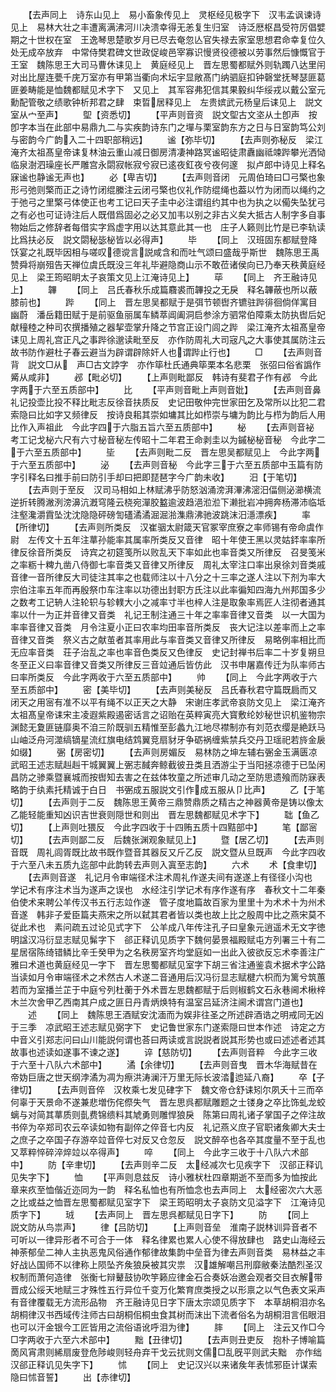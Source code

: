 <!-- { "loadSidebar": true } -->
　　【去声同上　诗东山见上　易小畜象传见上　灵枢经见极字下　汉韦孟讽谏诗见上　易林大壮之丰遭离满沸河川决溃幸得无恙复生归室　诗泛厯枢昌受符厉倡嬖期之十世权在室　王逸琴思楚歌岁月已尽去奄忽亾官失禄去家室思想君命幸复位久处无成卒放弃　中常侍樊君碑文世政促峻邑宰寡识慢贤役德被以劳事然后慷慨官于王室　魏陈思王大司马曹休诔见上　黄庭经见上　晋左思蜀都赋外则轨躅八达里闬对出比屋连甍千庑万室亦有甲第当衢向术坛宇显敞髙门纳驷庭扣钟磬堂抚琴瑟匪葛匪姜畴能是恤魏都赋见术字下　又见上　其军容弗犯信其果毅纠华绥戎以戴公室元勳配管敬之绩歌钟析邦君之肆　束晢居释见上　左贵嫔武元杨皇后诔见上　説文室从宀至声】
　　堲【资悉切】
　　【平声则音资　説文堲古文垐从土卽声　按卽字本当在此部中易鼎九二与实疾韵诗东门之墠与栗室韵东方之日与日室韵笃公刘与密韵今广韵入二十四职部稍远】
　　谧【弥毕切】
　　【去声则弥秘反　梁江淹齐太祖髙皇帝诔复林油云重山减日御房清凄神路冥谧昭徒肃纛幽祗竦跸攀光洒恸临泉澍泗璪座长严雕宫永閟寂帐寂兮寂已逺夜釭夜兮夜何邃　拟卢郎中诗见上释名寐谧也静谧无声也】
　　必【卑吉切】
　　【去声则音闭　元周伯琦曰□弓檠也象形弓弛则檠而正之诗竹闭绲縢注云闭弓檠也仪礼作防绲绳也葢以竹为闭而以绳约之于弛弓之里檠弓体使正也考工记曰天子圭中必注谓组约其中也为执之以僃失坠犹弓之有必也可证诗注后人既借爲固必之必又加韦以别之非古义矣大抵古人制字多自事物始后之修辞者每借实字爲虚字用以达其意此其一也　庄子人籁则比竹是已李轨读比爲扶必反　説文閟秘毖柲皆以必得声】
　　毕
　　【同上　汉班固东都赋登降饫宴之礼既毕因相与嗟叹德谠言説咸含和而吐气颂曰盛哉乎斯世　魏陈思王禹赞舜将崩殂告天禅位虞氏既没三年礼毕避隐商山示不敢莅诸侯向已乃奉天秩黄庭经见上　梁王筠昭眀太子哀策文见上江淹诗见上】
　　荜
　　【同上　齐王融诗见上】
　　韠
　　【同上　吕氏春秋乐成篇麛裘而韠投之无戾　释名韠蔽也所以蔽膝前也】
　　跸
　　【同上　晋左思吴都赋于是弭节顿辔齐镳驻跸徘徊倘佯寓目幽蔚　潘岳籍田赋于是前驱鱼丽属车鳞萃阊阖洞启参涂方驷常伯障乘太防执辔后妃献穜稑之种司农撰播殖之器挈壶掌升降之节宫正设门闾之跸　梁江淹齐太祖髙皇帝诔见上周礼宫正凡之事跸徐邈读毗至反　亦作防周礼大司宼凡之大事使其属防注云故书防作避杜子春云避当为辟谓辟除奸人也谓跸止行也】
　　□
　　【去声则音背　説文□从　声□古文誖字　亦作筚杜氏通典筚栗本名悲栗　张弨曰俗省譌作觱从咸非】
　　邲【毗必切】
　　【上声则毗鄙反　韩诗有斐君子作有邲　今此字两于六至五质部中】
　　比
　　【平声则音毗上声则音妣】
　　【去声则音鼻　礼记投壶比投不释比毗志反徐音扶质反　史记田敬仲完世家田乞及常所以比犯二君索隐曰比如字又频律反　按诗良耜其崇如墉其比如栉崇与墉为韵比与栉为韵后人用比作入声祖此　今此字四于六脂五旨六至五质部中】
　　柲
　　【去声则音袐　考工记戈柲六尺有六寸柲音秘左传昭十二年君王命剥圭以为鏚柲柲音秘　今此字二于六至五质部中】
　　坒
　　【去声则毗二反　晋左思吴都赋见上　今此字两于六至五质部中】
　　泌
　　【去声则音秘　今此字三于六至五质部中玉篇有防字引释名曰推手前曰防引手却曰把即琵琶字今广韵未收】
　　汨【于笔切】
　　【去声则于至反　汉司马相如上林赋沸乎防怒汹涌滂湃滭沸滵汨偪侧泌瀄横流逆折转腾潎洌滂濞沆漑穹隆云桡宛潬胶盭逾波趋浥涖涖下濑批岩冲拥奔杨滞沛临坻注壑瀺灂霣坠沈沈隐隐砰磅訇礚潏潏淈淈湁潗鼎沸驰波跳沫汨濦漂疾】
　　率【所律切】
　　【去声则所类反　汉崔骃太尉箴天官冢宰庶寮之率师锡有帝命虞作尉　左传文十五年注蕐孙能率其属率所类反又音律　昭十年使王黑以灵姑銔率率所律反徐音所类反　诗宾之初筵笺所以败乱天下率如此也率音类又所律反　召旻笺米之率粝十粺九凿八侍御七率音类又音律又所律反　周礼太宰注口率出泉徐刘音类戚音律一音所律反大司徒注其率之也载师注以十八分之十三率之遂人注以下剂为率大宗伯注率五年而再殷祭巾车注率以功德出封职方氏注以此率徧知四海九州邦国多少之数考工记辀人注轮轵与轸轐大小之减率寸半也梓人注是取象率焉匠人注彻者通其率以什一为正并音律又音类　礼记王制注通三十年之率率音律又音类　以一大国为率率音律又音类　月令注夏小正曰农率均田率音所类反　丧大记注以差率而上之率音律又音类　祭义古之献茧者其率用此与率音类又音律又所律反　易略例率相比而无应率音类　荘子治乱之率也率音色类反又色律反　史记封禅书后率二十岁复朔旦冬至正义曰率音律又音类又所律反三音竝通后皆仿此　汉书申屠嘉传迁为队率师古曰率所类反　今此字两收于六至五质部中】
　　帅
　　【同上　今此字两收于六至五质部中】
　　密【美毕切】
　　【去声则美秘反　吕氏春秋君守篇既扃而又闭天之用宻有准不以平有绳不以正天之大静　宋谢庄孝武帝哀防文见上　梁江淹齐太祖髙皇帝诔宋主凌遐紫殿遏密话言之诏贻在英粹寅亮大寳敷纶妙秘世识机鉴物宗渊懿无夐匪链靡奥不洎三阶既驯五精惟至彭蠡九江地尽襟制亦有刘范衣缨是絶跃马山岫泛舟河澨缟镝星流红旗电结鸩翼竞扇豺牙争砺祸缠紫禁兵交丹卫瑶祀若旍金扆如缀】
　　弻【房密切】
　　【去声则房媚反　易林防之坤左辅右弻金玉满匮凉武昭王述志赋赳赳干城翼翼上弻志馘奔鲸截彼丑类且洒游尘于当阳拯凉德于已坠闲昌防之骖乘暨襄城而按辔知去害之在兹体牧童之所述审几动之至防思遗飱而防寐表略韵于纨素托精诚于白日　书弻成五服説文引作成五服从卩比声】
　　乙【于笔切】
　　【去声则于二反　魏陈思王黄帝三鼎赞鼎质之精古之神器黄帝是铸以像太乙能轻能重知凶识吉世衰则隠世和则出　晋左思魏都赋见术字下】
　　聉【鱼乙切】
　　【上声则吐猥反　今此字四收于十四贿五质十四黠部中】
　　笔【鄙宻切】
　　【去声则鄙二反　后魏张渊观象赋见上】
　　暨【居乙切】
　　【去声则音既　周礼闾胥既比故书既作暨音其器反又斤乙反　説文暨从旦既声　今此字四收于六至八未五质九迄部中此韵转去声则入寘至志韵】
　　六术
　　术【食聿切】
　　【去声则音遂　礼记月令审端径术注术周礼作遂夫间有遂遂上有径径小沟也　学记术有序注术当为遂声之误也　水经注引学记术有序作遂有序　春秋文十二年秦伯使术来聘公羊传汉书五行志竝作遂　管子度地篇故百家为里里十为术术十为州术音遂　韩非子爱臣篇夫燕宋之所以弑其君者皆以类也故上比之殷周中比之燕宋莫不従此术也　素问疏五过论见式字下　公羊成八年传注孔子曰皇象元逍遥术无文字徳明諡汉冯衍显志赋见髴字下　郤正释讥见质字下魏何晏景福殿赋屯方列署三十有二星居宿陈绮错鳞比辛壬癸甲为之名秩房室齐均堂庭如一出此入彼欲反忘术李善注广雅曰术道也黄庭经见一字下　晋左思蜀都赋见室字下胡三省注通鉴袁术据术字公路当读如月令审端径术之术然古人术遂二音通用后汉冯衍显志赋楗六枳而为篱兮筑蕙若而为室播兰芷于中庭兮列杜蘅于外术晋左思魏都赋于后则椒鹤文石永巷阃术楸梓木兰次舍甲乙西南其户成之匪日丹青炳焕特有温室吕延济注阃术谓宫门道也】
　　述
　　【同上　魏陈思王酒赋安沈湎而为娱非往圣之所述辟酒诰之明戒同无凶于三季　凉武昭王述志赋见弼字下　史记鲁世家东门遂索隠曰世本作述　诗定之方中音义引郑志问曰山川能説何谓也荅曰两读或言説説者説其形势也或曰述述者述其故事也述读如遂事不谏之遂】
　　谇【慈防切】
　　【去声则音粹　今此字三收于六至十八队六术部中】
　　潏【余律切】
　　【去声则音曳　晋木华海赋昔在帝妫巨唐之世天纲浡潏为凋为瘵洪涛澜汗万里无际长波涾迆延八裔】
　　卒【子律切】
　　【去声则音倅　汉枚乘七发见硉字下　魏文帝仓舒诔矧尔夙夭十三而卒何辜于天景命不遂兼悲増伤侘傺失气　晋左思呉都赋雕题之士镂身之卒比饰虬龙蛟螭与对简其蕐质则亄费锦缋料其虓勇则雕悍狼戾　陈第曰周礼诸子掌国子之倅注故书倅为卒郑司农云卒读如物有副倅之倅音七内反　礼记燕义庶子官职诸矦卿大夫士之庶子之卒国子存游卒竝音倅七对反又仓忽反　説文醉卒也各卒其度量不至于乱也又萃粹悴碎淬焠竝以卒得声】
　　啐
　　【同上　今此字三收于十八队六术部中】
　　防【辛聿切】
　　【去声则辛二反　太经减次七见疾字下　汉郤正释讥见失字下】
　　恤
　　【平声则息兹反　诗小雅枤杜四章期逝不至而多为恤按此章来疚至恤偕近迩同为一韵　释名私恤也有所恤念也去声同上　太经密次六大恶之比或益之恤晋左思蜀都赋见室字下　梁王筠昭明太子哀防文见溢字下　江淹诗见质字下】
　　珬
　　【去声同上　晋左思呉都赋见日字下】
　　防
　　【同上　説文防从鸟祟声】
　　律【吕防切】
　　【上声则音垒　淮南子説林训异音者不可听以一律异形者不可合于一体　释名律累也累人心使不得放肆也　路史山海经云神荼郁垒二神人主执恶鬼风俗通作郁律故集韵中垒音为律去声则音类　易林益之丰好战亾国师不以律称上陨坠齐矦狼戾被其灾祟　汉雄解嘲吕刑靡敝秦法酷烈圣汉权制而萧何造律　张衡七辩鼙鼓协吹竽籁应律金石合奏妖冶邀会观者交目衣解带　晋成公绥天地赋三才殊性五行异位千变万化繁育庶类授之以形禀之以气色表文采声有音律覆载无方流形品物　齐王融诗见日字下唐太宗颂见质字下　本草胡桐泪亦名胡桐律汉书西域传注师古曰胡桐佀桐虫食其树而沫出下流者俗名为胡桐泪言佀眼泪也可以汗金银今工匠皆用之流俗语讹呼泪为律】
　　膟
　　【同上　注云又作□今□字两收于六至六术部中】
　　黜【丑律切】
　　【去声则丑吏反　抱朴子博喻篇啇风宵肃则絺扇废登危陟峻则轻舟弃干戈云扰则文儒□乱旣平则武夫黜　亦作绌汉郤正释讥见失字下】
　　怵
　　【同上　史记汉兴以来诸矦年表怵邪臣计谋索隐曰怵音誓】
　　出【赤律切】
